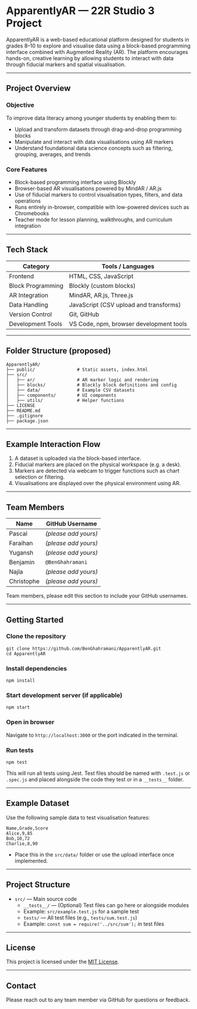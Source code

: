 # ApparentlyAR — 22R Studio 3 Project

ApparentlyAR is a web-based educational platform designed for students in grades 8–10 to explore and visualise data using a block-based programming interface combined with Augmented Reality (AR). The platform encourages hands-on, creative learning by allowing students to interact with data through fiducial markers and spatial visualisation.

---

## Project Overview

### Objective

To improve data literacy among younger students by enabling them to:
- Upload and transform datasets through drag-and-drop programming blocks
- Manipulate and interact with data visualisations using AR markers
- Understand foundational data science concepts such as filtering, grouping, averages, and trends

### Core Features

- Block-based programming interface using Blockly
- Browser-based AR visualisations powered by MindAR / AR.js
- Use of fiducial markers to control visualisation types, filters, and data operations
- Runs entirely in-browser, compatible with low-powered devices such as Chromebooks
- Teacher mode for lesson planning, walkthroughs, and curriculum integration

---

## Tech Stack

| Category          | Tools / Languages                     |
|------------------|----------------------------------------|
| Frontend         | HTML, CSS, JavaScript                  |
| Block Programming| Blockly (custom blocks)                |
| AR Integration   | MindAR, AR.js, Three.js                |
| Data Handling    | JavaScript (CSV upload and transforms) |
| Version Control  | Git, GitHub                            |
| Development Tools| VS Code, npm, browser development tools|

---

## Folder Structure (proposed)

```
ApparentlyAR/
├── public/                # Static assets, index.html
├── src/
│   ├── ar/                # AR marker logic and rendering
│   ├── blocks/            # Blockly block definitions and config
│   ├── data/              # Example CSV datasets
│   ├── components/        # UI components
│   ├── utils/             # Helper functions
├── LICENSE
├── README.md
├── .gitignore
├── package.json
```

---

## Example Interaction Flow

1. A dataset is uploaded via the block-based interface.
2. Fiducial markers are placed on the physical workspace (e.g. a desk).
3. Markers are detected via webcam to trigger functions such as chart selection or filtering.
4. Visualisations are displayed over the physical environment using AR.

---

## Team Members

| Name        | GitHub Username     |
|-------------|---------------------|
| Pascal      | *(please add yours)* |
| Faraihan    | *(please add yours)* |
| Yugansh     | *(please add yours)* |
| Benjamin    | `@BenGhahramani`     |
| Najla       | *(please add yours)* |
| Christophe  | *(please add yours)* |

Team members, please edit this section to include your GitHub usernames.

---

## Getting Started

### Clone the repository

```
git clone https://github.com/BenGhahramani/ApparentlyAR.git
cd ApparentlyAR
```

### Install dependencies

```
npm install
```

### Start development server (if applicable)

```
npm start
```

### Open in browser

Navigate to `http://localhost:3000` or the port indicated in the terminal.

### Run tests

```
npm test
```

This will run all tests using Jest. Test files should be named with `.test.js` or `.spec.js` and placed alongside the code they test or in a `__tests__` folder.

---

## Example Dataset

Use the following sample data to test visualisation features:

```
Name,Grade,Score
Alice,9,85
Bob,10,72
Charlie,8,90
```

- Place this in the `src/data/` folder or use the upload interface once implemented.

---

## Project Structure

- `src/` — Main source code
  - `__tests__/` — (Optional) Test files can go here or alongside modules
  - Example: `src/example.test.js` for a sample test
  - `tests/` — All test files (e.g., `tests/sum.test.js`)
  - Example: `const sum = require('../src/sum');` in test files

---

## License

This project is licensed under the [MIT License](./LICENSE).

---

## Contact

Please reach out to any team member via GitHub for questions or feedback.
